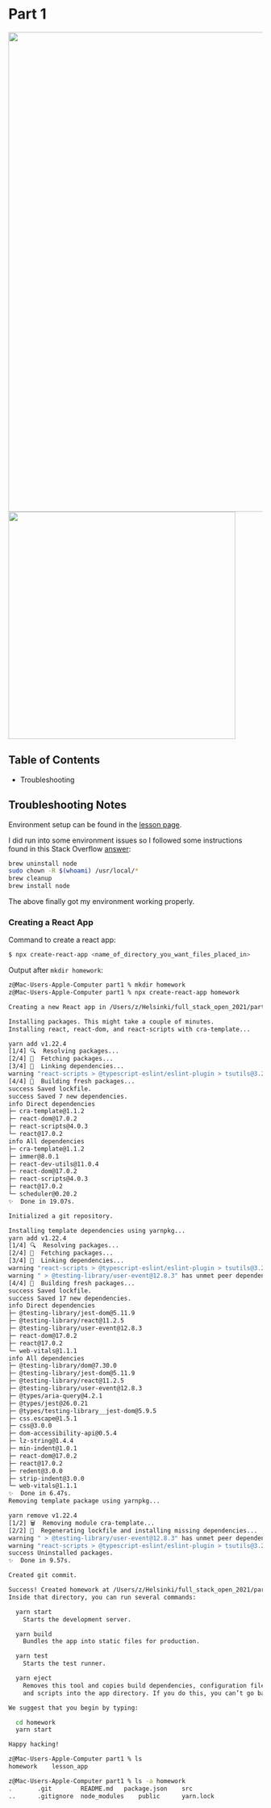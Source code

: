 # Part 1

<img src="https://user-images.githubusercontent.com/17362519/112214307-6dc7ef80-8bf5-11eb-97b5-13c757229094.png" width="950;" />

<img src="https://user-images.githubusercontent.com/17362519/112216100-820cec00-8bf7-11eb-87eb-fb1c56446661.png" width="450;" />

## Table of Contents

- Troubleshooting


## Troubleshooting Notes

Environment setup can be found in the [lesson page](https://fullstackopen.com/en/part1/introduction_to_react#some-notes).

I did run into some environment issues so I followed some instructions found in this Stack Overflow [answer](https://stackoverflow.com/questions/29323982/error-cannot-find-module-lib-cli):

```bash
brew uninstall node
sudo chown -R $(whoami) /usr/local/*
brew cleanup
brew install node
```
The above finally got my environment working properly.

### Creating a React App

Command to create a react app:

```bash
$ npx create-react-app <name_of_directory_you_want_files_placed_in>
```
Output after `mkdir homework`:

```bash
z@Mac-Users-Apple-Computer part1 % mkdir homework
z@Mac-Users-Apple-Computer part1 % npx create-react-app homework 

Creating a new React app in /Users/z/Helsinki/full_stack_open_2021/part1/homework.

Installing packages. This might take a couple of minutes.
Installing react, react-dom, and react-scripts with cra-template...

yarn add v1.22.4
[1/4] 🔍  Resolving packages...
[2/4] 🚚  Fetching packages...
[3/4] 🔗  Linking dependencies...
warning "react-scripts > @typescript-eslint/eslint-plugin > tsutils@3.20.0" has unmet peer dependency "typescript@>=2.8.0 || >= 3.2.0-dev || >= 3.3.0-dev || >= 3.4.0-dev || >= 3.5.0-dev || >= 3.6.0-dev || >= 3.6.0-beta || >= 3.7.0-dev || >= 3.7.0-beta".
[4/4] 🔨  Building fresh packages...
success Saved lockfile.
success Saved 7 new dependencies.
info Direct dependencies
├─ cra-template@1.1.2
├─ react-dom@17.0.2
├─ react-scripts@4.0.3
└─ react@17.0.2
info All dependencies
├─ cra-template@1.1.2
├─ immer@8.0.1
├─ react-dev-utils@11.0.4
├─ react-dom@17.0.2
├─ react-scripts@4.0.3
├─ react@17.0.2
└─ scheduler@0.20.2
✨  Done in 19.07s.

Initialized a git repository.

Installing template dependencies using yarnpkg...
yarn add v1.22.4
[1/4] 🔍  Resolving packages...
[2/4] 🚚  Fetching packages...
[3/4] 🔗  Linking dependencies...
warning "react-scripts > @typescript-eslint/eslint-plugin > tsutils@3.20.0" has unmet peer dependency "typescript@>=2.8.0 || >= 3.2.0-dev || >= 3.3.0-dev || >= 3.4.0-dev || >= 3.5.0-dev || >= 3.6.0-dev || >= 3.6.0-beta || >= 3.7.0-dev || >= 3.7.0-beta".
warning " > @testing-library/user-event@12.8.3" has unmet peer dependency "@testing-library/dom@>=7.21.4".
[4/4] 🔨  Building fresh packages...
success Saved lockfile.
success Saved 17 new dependencies.
info Direct dependencies
├─ @testing-library/jest-dom@5.11.9
├─ @testing-library/react@11.2.5
├─ @testing-library/user-event@12.8.3
├─ react-dom@17.0.2
├─ react@17.0.2
└─ web-vitals@1.1.1
info All dependencies
├─ @testing-library/dom@7.30.0
├─ @testing-library/jest-dom@5.11.9
├─ @testing-library/react@11.2.5
├─ @testing-library/user-event@12.8.3
├─ @types/aria-query@4.2.1
├─ @types/jest@26.0.21
├─ @types/testing-library__jest-dom@5.9.5
├─ css.escape@1.5.1
├─ css@3.0.0
├─ dom-accessibility-api@0.5.4
├─ lz-string@1.4.4
├─ min-indent@1.0.1
├─ react-dom@17.0.2
├─ react@17.0.2
├─ redent@3.0.0
├─ strip-indent@3.0.0
└─ web-vitals@1.1.1
✨  Done in 6.47s.
Removing template package using yarnpkg...

yarn remove v1.22.4
[1/2] 🗑  Removing module cra-template...
[2/2] 🔨  Regenerating lockfile and installing missing dependencies...
warning " > @testing-library/user-event@12.8.3" has unmet peer dependency "@testing-library/dom@>=7.21.4".
warning "react-scripts > @typescript-eslint/eslint-plugin > tsutils@3.20.0" has unmet peer dependency "typescript@>=2.8.0 || >= 3.2.0-dev || >= 3.3.0-dev || >= 3.4.0-dev || >= 3.5.0-dev || >= 3.6.0-dev || >= 3.6.0-beta || >= 3.7.0-dev || >= 3.7.0-beta".
success Uninstalled packages.
✨  Done in 9.57s.

Created git commit.

Success! Created homework at /Users/z/Helsinki/full_stack_open_2021/part1/homework
Inside that directory, you can run several commands:

  yarn start
    Starts the development server.

  yarn build
    Bundles the app into static files for production.

  yarn test
    Starts the test runner.

  yarn eject
    Removes this tool and copies build dependencies, configuration files
    and scripts into the app directory. If you do this, you can’t go back!

We suggest that you begin by typing:

  cd homework
  yarn start

Happy hacking!

z@Mac-Users-Apple-Computer part1 % ls
homework	lesson_app

z@Mac-Users-Apple-Computer part1 % ls -a homework 
.		.git		README.md	package.json	src
..		.gitignore	node_modules	public		yarn.lock
```

